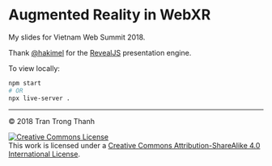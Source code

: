 # Augmented Reality in WebXR

My slides for Vietnam Web Summit 2018.

Thank [@hakimel](https://github.com/hakimel) for the [RevealJS](https://github.com/hakimel/reveal.js) presentation engine.

To view locally:

```sh
npm start
# OR
npx live-server .
```

---

© 2018 Tran Trong Thanh

[![Creative Commons License](https://i.creativecommons.org/l/by-sa/4.0/88x31.png)](http://creativecommons.org/licenses/by-sa/4.0/)<br>This work is licensed under a [Creative Commons Attribution-ShareAlike 4.0 International License](http://creativecommons.org/licenses/by-sa/4.0/).
